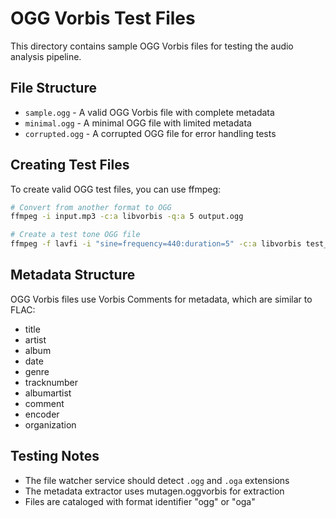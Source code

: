 # OGG Vorbis Test Files

This directory contains sample OGG Vorbis files for testing the audio analysis pipeline.

## File Structure

- `sample.ogg` - A valid OGG Vorbis file with complete metadata
- `minimal.ogg` - A minimal OGG file with limited metadata
- `corrupted.ogg` - A corrupted OGG file for error handling tests

## Creating Test Files

To create valid OGG test files, you can use ffmpeg:

```bash
# Convert from another format to OGG
ffmpeg -i input.mp3 -c:a libvorbis -q:a 5 output.ogg

# Create a test tone OGG file
ffmpeg -f lavfi -i "sine=frequency=440:duration=5" -c:a libvorbis test_tone.ogg
```

## Metadata Structure

OGG Vorbis files use Vorbis Comments for metadata, which are similar to FLAC:
- title
- artist
- album
- date
- genre
- tracknumber
- albumartist
- comment
- encoder
- organization

## Testing Notes

- The file watcher service should detect `.ogg` and `.oga` extensions
- The metadata extractor uses mutagen.oggvorbis for extraction
- Files are cataloged with format identifier "ogg" or "oga"
